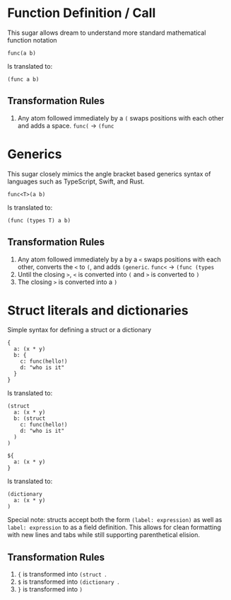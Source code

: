 # Function Definition / Call

This sugar allows dream to understand more standard
mathematical function notation

```
func(a b)
```

Is translated to:

```
(func a b)
```

## Transformation Rules

1. Any atom followed immediately by a `(` swaps positions with each other and adds a space. `func(` -> `(func `

# Generics

This sugar closely mimics the angle bracket based generics syntax of
languages such as TypeScript, Swift, and Rust.

```
func<T>(a b)
```

Is translated to:

```
(func (types T) a b)
```

## Transformation Rules

1. Any atom followed immediately by a by a `<` swaps positions with each other, converts the `<` to `(`, and adds `(generic`. `func<` -> `(func (types `
2. Until the closing `>`, `<` is converted into `(` and `>` is converted to `)`
3. The closing `>` is converted into a `)`

# Struct literals and dictionaries

Simple syntax for defining a struct or a dictionary

```
{
  a: (x * y)
  b: {
    c: func(hello!)
    d: "who is it"
  }
}
```

Is translated to:

```
(struct
  a: (x * y)
  b: (struct
    c: func(hello!)
    d: "who is it"
  )
)
```

```
${
  a: (x * y)
}
```

Is translated to:

```
(dictionary
  a: (x * y)
)
```

Special note:
structs accept both the form `(label: expression)` as well as `label: expression` to as a field definition. This allows for clean formatting
with new lines and tabs while still supporting parenthetical elision.

## Transformation Rules

1. `{` is transformed into `(struct `.
2. `$` is transformed into `(dictionary `.
3. `}` is transformed into `)`
